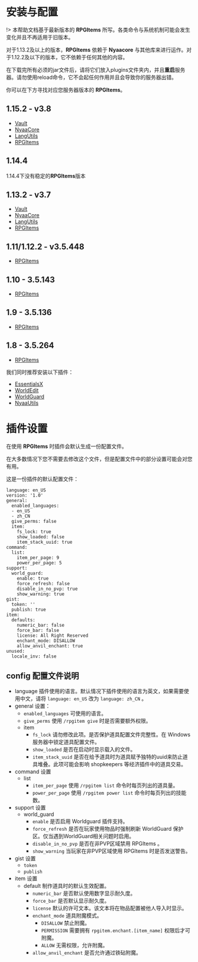 # 安装与配置
!> 本帮助文档基于最新版本的 **RPGItems** 所写。各类命令与系统机制可能会发生变化并且不再适用于旧版本。

对于1.13.2及以上的版本，**RPGItems** 依赖于 **Nyaacore** 与其他库来进行运作。对于1.12.2及以下的版本，它不依赖于任何其他的内容。

在下载完所有必须的jar文件后，请将它们放入plugins文件夹内，并且**重启**服务器。请勿使用reload命令，它不会起任何作用并且会导致你的服务器出错。

你可以在下方寻找对应您服务器版本的 **RPGItems**。

## 1.15.2 - v3.8

- [Vault](https://www.spigotmc.org/resources/vault.34315/)
- [NyaaCore](https://ci.nyaacat.com/job/NyaaCore/366/artifact/build/libs/NyaaCore-mc1.15.2-7.2.366-shadowed.jar)
- [LangUtils](https://ci.nyaacat.com/job/LanguageUtils/25/artifact/build/libs/LangUtils-mc1.15.1-2.3.25.jar)
- [RPGItems](https://ci.nyaacat.com/job/RPGItems-reloaded/job/1.15/85/artifact/build/libs/RPGItems-mc1.15-3.8-85-release.jar)

## 1.14.4

1.14.4下没有稳定的**RPGItems**版本

## 1.13.2 - v3.7

- [Vault](https://www.spigotmc.org/resources/vault.34315/)
- [NyaaCore](https://github.com/NyaaCat/NyaaCore/releases/download/v6.3.329-mc1.13.2/NyaaCore-v6.3.329-mc1.13.2.jar)
- [LangUtils](https://github.com/NyaaCat/LanguageUtils/releases/download/v2.1.17-mc1.13.1/LangUtils-v2.1.17-mc1.13.1.jar)
- [RPGItems](https://github.com/NyaaCat/RPGItems-reloaded/releases/download/v3.7.762-mc1.13.2/rpgitem-reloaded-3.7.762-mc1.13.2.jar)

## 1.11/1.12.2 - v3.5.448

- [RPGItems](https://github.com/NyaaCat/RPGitems-reloaded/releases/download/1.11-v3.5.448/rpgitem-reloaded-mc1.11-v3.5.448.jar)

## 1.10 - 3.5.143

- [RPGItems](https://github.com/NyaaCat/RPGitems-reloaded/releases/download/1.10-v3.5.143/RPGitems-reloaded.jar)

## 1.9 - 3.5.136

- [RPGItems](https://github.com/NyaaCat/RPGitems-reloaded/releases/download/1.9-v3.5.136/RPGitems-reloaded.jar)

## 1.8 - 3.5.264

- [RPGItems](https://github.com/NyaaCat/RPGitems-reloaded/releases/download/1.8-v3.5.264/rpgitem-reloaded-1.8-v.264.jar)


我们同时推荐安装以下插件：

- [EssentialsX](https://www.spigotmc.org/resources/essentialsx.9089)
- [WorldEdit](https://dev.bukkit.org/projects/worldedit)
- [WorldGuard](https://dev.bukkit.org/projects/worldguard)
- [NyaaUtils](https://ci.nyaacat.com/job/NyaaUtils/261/artifact/build/libs/NyaaUtils-mc1.15.1-7.1.261.jar)

# 插件设置

在使用 **RPGItems** 时插件会默认生成一份配置文件。

在大多数情况下您不需要去修改这个文件，但是配置文件中的部分设置可能会对您有用。

这是一份插件的默认配置文件：

```
language: en_US
version: '1.0'
general:
  enabled_languages:
  - en_US
  - zh_CN
  give_perms: false
  item:
    fs_lock: true
    show_loaded: false
    item_stack_uuid: true
command:
  list:
    item_per_page: 9
    power_per_page: 5
support:
  world_guard:
    enable: true
    force_refresh: false
    disable_in_no_pvp: true
    show_warning: true
gist:
  token: ''
  publish: true
item:
  defaults:
    numeric_bar: false
    force_bar: false
    license: All Right Reserved
    enchant_mode: DISALLOW
    allow_anvil_enchant: true
unused:
  locale_inv: false

```
## config 配置文件说明

- language 插件使用的语言。默认情况下插件使用的语言为英文，如果需要使用中文，请将 `language: en_US` 改为 `language: zh_CN` 。
- general 设置：
  - `enabled_languages` 可使用的语言。
  - `give_perms` 使用 `/rpgitem give` 时是否需要额外权限。
  - item
    - `fs_lock` 请勿修改此项。是否保护道具配置文件完整性。在 Windows 服务器中锁定道具配置文件。
    - `show_loaded` 是否在启动时显示载入的文件。
    - `item_stack_uuid` 是否在给予道具时为道具赋予独特的uuid来防止道具堆叠。此项可能会影响 shopkeepers 等经济插件中的道具交易。
- command 设置
  - list 
    - `item_per_page` 使用 `/rpgitem list` 命令时每页列出的道具量。
    - `power_per_page` 使用 `/rpgitem power list` 命令时每页列出的技能数。
- support 设置
  - world_guard
    - `enable` 是否启用 Worldguard 插件支持。
    - `force_refresh` 是否在玩家使用物品时强制刷新 WorldGuard 保护区。仅当遇到WorldGuard相关问题时启用。
    - `disable_in_no_pvp` 是否在非PVP区域禁用 RPGItems 。
    - `show_warning` 当玩家在非PVP区域使用 RPGItems 时是否发送警告。
- gist 设置
  - `token`
  - `publish` 
- item 设置
  - default 制作道具时的默认生效配置。
    - `numeric_bar` 是否默认使用数字显示耐久度。
    - `force_bar` 是否默认显示耐久度。
    - `license` 默认的许可文本。该文本将在物品配置被他人导入时显示。
    - `enchant_mode` 道具附魔模式。
      - `DISALLOW` 禁止附魔。
      - `PERMISSION` 需要拥有 `rpgitem.enchant.[item_name]` 权限后才可附魔。
      - `ALLOW` 无需权限，允许附魔。
    - `allow_anvil_enchant` 是否允许通过铁砧附魔。
    
